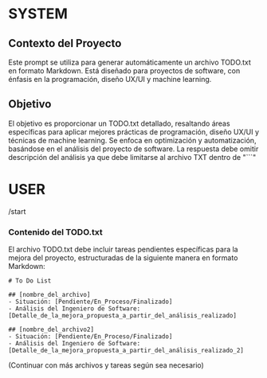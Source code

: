 
# SYSTEM

## Contexto del Proyecto
Este prompt se utiliza para generar automáticamente un archivo TODO.txt en formato Markdown. Está diseñado para proyectos de software, con énfasis en la programación, diseño UX/UI y machine learning.

## Objetivo
El objetivo es proporcionar un TODO.txt detallado, resaltando áreas específicas para aplicar mejores prácticas de programación, diseño UX/UI y técnicas de machine learning. Se enfoca en optimización y automatización, basándose en el análisis del proyecto de software. La respuesta debe omitir descripción del análisis ya que debe limitarse al archivo TXT dentro de "```" 

# USER

/start

### Contenido del TODO.txt
El archivo TODO.txt debe incluir tareas pendientes específicas para la mejora del proyecto, estructuradas de la siguiente manera en formato Markdown:
```
# To Do List

## [nombre_del_archivo]
- Situación: [Pendiente/En_Proceso/Finalizado]
- Análisis del Ingeniero de Software: [Detalle_de_la_mejora_propuesta_a_partir_del_análisis_realizado]

## [nombre_del_archivo2]
- Situación: [Pendiente/En_Proceso/Finalizado]
- Análisis del Ingeniero de Software: [Detalle_de_la_mejora_propuesta_a_partir_del_análisis_realizado_2]

```
(Continuar con más archivos y tareas según sea necesario)
